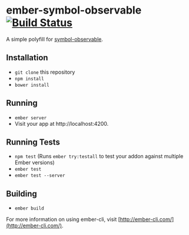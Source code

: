 # ember-symbol-observable [![Build Status](https://travis-ci.org/mike-north/ember-symbol-observer.svg?branch=master)](https://travis-ci.org/mike-north/ember-symbol-observer)

A simple polyfill for [symbol-observable](https://github.com/blesh/symbol-observable).

## Installation

* `git clone` this repository
* `npm install`
* `bower install`

## Running

* `ember server`
* Visit your app at http://localhost:4200.

## Running Tests

* `npm test` (Runs `ember try:testall` to test your addon against multiple Ember versions)
* `ember test`
* `ember test --server`

## Building

* `ember build`

For more information on using ember-cli, visit [http://ember-cli.com/](http://ember-cli.com/).
